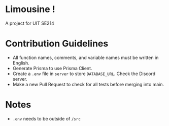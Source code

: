 # Limousine !

A project for UIT SE214

# Contribution Guidelines

- All function names, comments, and variable names must be written in English.
- Generate Prisma to use Prisma Client.
- Create a `.env` file in `server` to store `DATABASE_URL`. Check the Discord server.
- Make a new Pull Request to check for all tests before merging into main. 

# Notes

- `.env` needs to be outside of `/src`
